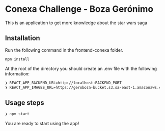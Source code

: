 # Conexa Challenge - Boza Gerónimo

This is an application to get more knowledge about the star wars saga

## Installation

Run the following command in the frontend-conexa folder.

```bash
npm install
```

At the root of the directory you should create an .env file with the following information:
```bash
❯ REACT_APP_BACKEND_URL=http://localhost:BACKEND_PORT
❯ REACT_APP_IMAGES_URL=https://geroboza-bucket.s3.sa-east-1.amazonaws.com/sw
```

## Usage steps

```bash
❯ npm start
```

You are ready to start using the app!
